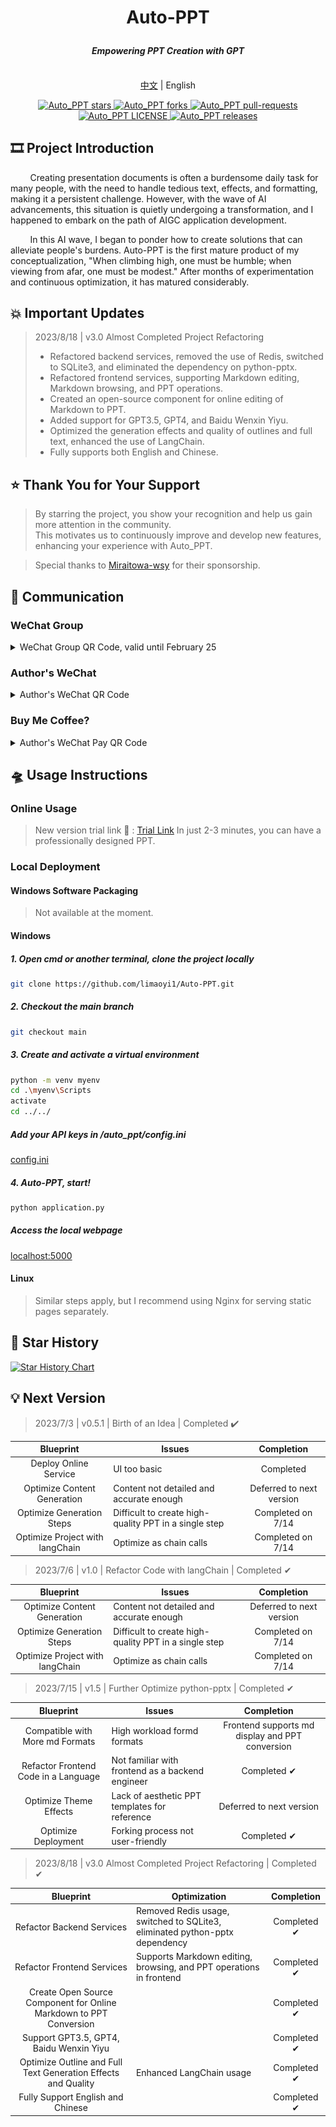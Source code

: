 # <p align="center">Auto-PPT</p>

#### <p align="center"><i>Empowering PPT Creation with GPT</i></p>

<p align="center">
<br> <a href="Readme.md">中文</a> | English
</p>

<p align="center">
<a href="https://github.com/limaoyi1/Auto_PPT/stargazers" target="blank">
<img src="https://img.shields.io/github/stars/limaoyi1/Auto_PPT?style=for-the-badge" alt="Auto_PPT stars"/>
</a>
<a href="https://github.com/limaoyi1/Auto_PPT/fork" target="blank">
<img src="https://img.shields.io/github/forks/limaoyi1/Auto_PPT?style=for-the-badge" alt="Auto_PPT forks"/>
</a>
<a href="https://github.com/limaoyi1/Auto_PPT/pulls" target="blank">
<img src="https://img.shields.io/github/issues-pr/limaoyi1/Auto_PPT?style=for-the-badge" alt="Auto_PPT pull-requests"/>
</a>
<a href='https://github.com/limaoyi1/Auto_PPT/blob/main/LICENSE'>
<img src='https://img.shields.io/github/license/limaoyi1/Auto_PPT?&label=Latest&style=for-the-badge' alt="Auto_PPT LICENSE">
</a>
<a href='https://github.com/limaoyi1/Auto_PPT/releases'>
<img src='https://img.shields.io/github/release/limaoyi1/Auto_PPT?&label=Latest&style=for-the-badge' alt="Auto_PPT releases">
</a>
</p>


[//]: # (https://github.com/ikatyang/emoji-cheat-sheet Emoji Repository)

## 🎞️ Project Introduction

&nbsp;&nbsp;&nbsp;&nbsp;&nbsp;&nbsp;&nbsp;&nbsp;Creating presentation documents is often a burdensome daily task for many people, with the need to handle tedious text, effects, and formatting, making it a persistent challenge. However, with the wave of AI advancements, this situation is quietly undergoing a transformation, and I happened to embark on the path of AIGC application development.

&nbsp;&nbsp;&nbsp;&nbsp;&nbsp;&nbsp;&nbsp;&nbsp;In this AI wave, I began to ponder how to create solutions that can alleviate people's burdens. Auto-PPT is the first mature product of my conceptualization, "When climbing high, one must be humble; when viewing from afar, one must be modest." After months of experimentation and continuous optimization, it has matured considerably.

## 💥 Important Updates

> 2023/8/18 | v3.0 Almost Completed Project Refactoring
> - Refactored backend services, removed the use of Redis, switched to SQLite3, and eliminated the dependency on python-pptx.
> - Refactored frontend services, supporting Markdown editing, Markdown browsing, and PPT operations.
> - Created an open-source component for online editing of Markdown to PPT.
> - Added support for GPT3.5, GPT4, and Baidu Wenxin Yiyu.
> - Optimized the generation effects and quality of outlines and full text, enhanced the use of LangChain.
> - Fully supports both English and Chinese.

## ⭐ Thank You for Your Support

> By starring the project, you show your recognition and help us gain more attention in the community.\
> This motivates us to continuously improve and develop new features, enhancing your experience with Auto_PPT.

> Special thanks to [Miraitowa-wsy](https://github.com/Miraitowa-wsy) for their sponsorship.

## 🤝 Communication

### WeChat Group
<details>
  <summary>WeChat Group QR Code, valid until February 25</summary>

  ![WeChat](./static/ql_0825.jpg)
</details>

### Author's WeChat
<details>
  <summary>Author's WeChat QR Code</summary>

  ![WeChat](./static/lmy_wx.jpg)
</details>

### Buy Me Coffee?
<details>
  <summary>Author's WeChat Pay QR Code</summary>

  ![WeChat](./static/lmy_jz.jpg)
</details>

## 🛸 Usage Instructions

### Online Usage

> New version trial link 🔗 : [Trial Link](http://www.limaoyi.top:4399/#) In just 2-3 minutes, you can have a professionally designed PPT.

### Local Deployment

#### Windows Software Packaging
> Not available at the moment.

#### Windows
##### 1. Open cmd or another terminal, clone the project locally
```bash
git clone https://github.com/limaoyi1/Auto-PPT.git
```
##### 2. Checkout the main branch
```bash
git checkout main 
```
##### 3. Create and activate a virtual environment
```bash
python -m venv myenv
cd .\myenv\Scripts
activate
cd ../../
```
##### Add your API keys in /auto_ppt/config.ini
[config.ini](./auto_ppt/config.ini)

##### 4. Auto-PPT, start!
```bash
python application.py
```
##### Access the local webpage
[localhost:5000](http://localhost:5000/)

#### Linux
> Similar steps apply, but I recommend using Nginx for serving static pages separately.

## 🌟 Star History

[![Star History Chart](https://api.star-history.com/svg?repos=limaoyi1/Auto_PPT&type=Timeline)](https://star-history.com/#limaoyi1/Auto_PPT&Timeline)

## 💡 Next Version

> 2023/7/3 | v0.5.1 | Birth of an Idea | Completed ✔️
>

| Blueprint | Issues              | Completion |
|:---------:|---------------------|:----------:|
| Deploy Online Service | UI too basic       | Completed |
| Optimize Content Generation | Content not detailed and accurate enough | Deferred to next version |
| Optimize Generation Steps | Difficult to create high-quality PPT in a single step | Completed on 7/14 |
| Optimize Project with langChain | Optimize as chain calls | Completed on 7/14 |

> 2023/7/6 | v1.0 | Refactor Code with langChain | Completed ✔
>

| Blueprint | Issues | Completion |
|:---------:|--------|:----------:|
| Optimize Content Generation | Content not detailed and accurate enough | Deferred to next version |
| Optimize Generation Steps | Difficult to create high-quality PPT in a single step | Completed on 7/14 |
| Optimize Project with langChain | Optimize as chain calls | Completed on 7/14 |

> 2023/7/15 | v1.5 | Further Optimize python-pptx | Completed ✔
>

| Blueprint | Issues | Completion |
|:---------:|--------|:----------:|
| Compatible with More md Formats | High workload formd formats | Frontend supports md display and PPT conversion |
| Refactor Frontend Code in a Language | Not familiar with frontend as a backend engineer | Completed ✔ |
| Optimize Theme Effects | Lack of aesthetic PPT templates for reference | Deferred to next version |
| Optimize Deployment | Forking process not user-friendly | Completed ✔ |

> 2023/8/18 | v3.0 Almost Completed Project Refactoring | Completed ✔
>

| Blueprint | Optimization | Completion |
|:---------:|--------------|:----------:|
| Refactor Backend Services | Removed Redis usage, switched to SQLite3, eliminated python-pptx dependency | Completed ✔ |
| Refactor Frontend Services | Supports Markdown editing, browsing, and PPT operations in frontend | Completed ✔ |
| Create Open Source Component for Online Markdown to PPT Conversion | | Completed ✔ |
| Support GPT3.5, GPT4, Baidu Wenxin Yiyu | | Completed ✔ |
| Optimize Outline and Full Text Generation Effects and Quality | Enhanced LangChain usage | Completed ✔ |
| Fully Support English and Chinese | | Completed ✔ |